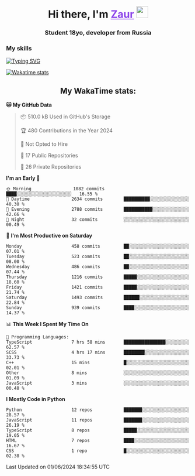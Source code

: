<h1 align="center">
    Hi there, I'm 
    <a href="https://t.me/skyguy" target="_blank" style="color: #8C43EA">Zaur</a>
    <img src="https://github.com/blackcater/blackcater/raw/main/images/Hi.gif" height="32">
</h1>

<h3 align="center">
    Student 18yo, developer from Russia
</h3>  

### **My skills**
[![Typing SVG](https://readme-typing-svg.herokuapp.com?font=Oxanium&duration=3000&pause=1500&color=8C43EA&height=30&lines=Python:+FastAPI,+Flask,+Aiogram,+Telethon;SQL:+PostgreSQL,+SQLite;JavaScript/TypeScript:+React.js;HTML+(PUG),+CSS+(SCSS))](https://git.io/typing-svg)

[![Wakatime stats](https://github-readme-stats.vercel.app/api/wakatime?username=skyguy&hide_title=true&show_icons=true&title_color=8C43EA&icon_color=BE57EA&bg_color=30,191919,341b56&text_color=B1B1B1&border_radius=10&hide_border=true)](https://github.com/anuraghazra/github-readme-stats)


<h2 align="center"> My WakaTime stats: </h2>

<!--START_SECTION:waka-->
**🐱 My GitHub Data** 

> 📦 510.0 kB Used in GitHub's Storage 
 > 
> 🏆 480 Contributions in the Year 2024
 > 
> 🚫 Not Opted to Hire
 > 
> 📜 17 Public Repositories 
 > 
> 🔑 26 Private Repositories 
 > 
**I'm an Early 🐤** 

```text
🌞 Morning                1082 commits        ████░░░░░░░░░░░░░░░░░░░░░   16.55 % 
🌆 Daytime                2634 commits        ██████████░░░░░░░░░░░░░░░   40.30 % 
🌃 Evening                2788 commits        ███████████░░░░░░░░░░░░░░   42.66 % 
🌙 Night                  32 commits          ░░░░░░░░░░░░░░░░░░░░░░░░░   00.49 % 
```
📅 **I'm Most Productive on Saturday** 

```text
Monday                   458 commits         ██░░░░░░░░░░░░░░░░░░░░░░░   07.01 % 
Tuesday                  523 commits         ██░░░░░░░░░░░░░░░░░░░░░░░   08.00 % 
Wednesday                486 commits         ██░░░░░░░░░░░░░░░░░░░░░░░   07.44 % 
Thursday                 1216 commits        █████░░░░░░░░░░░░░░░░░░░░   18.60 % 
Friday                   1421 commits        █████░░░░░░░░░░░░░░░░░░░░   21.74 % 
Saturday                 1493 commits        ██████░░░░░░░░░░░░░░░░░░░   22.84 % 
Sunday                   939 commits         ████░░░░░░░░░░░░░░░░░░░░░   14.37 % 
```


📊 **This Week I Spent My Time On** 

```text
💬 Programming Languages: 
TypeScript               7 hrs 58 mins       ████████████████░░░░░░░░░   62.57 % 
SCSS                     4 hrs 17 mins       ████████░░░░░░░░░░░░░░░░░   33.73 % 
C++                      15 mins             █░░░░░░░░░░░░░░░░░░░░░░░░   02.01 % 
Other                    8 mins              ░░░░░░░░░░░░░░░░░░░░░░░░░   01.09 % 
JavaScript               3 mins              ░░░░░░░░░░░░░░░░░░░░░░░░░   00.48 % 
```

**I Mostly Code in Python** 

```text
Python                   12 repos            ███████░░░░░░░░░░░░░░░░░░   28.57 % 
JavaScript               11 repos            ███████░░░░░░░░░░░░░░░░░░   26.19 % 
TypeScript               8 repos             █████░░░░░░░░░░░░░░░░░░░░   19.05 % 
HTML                     7 repos             ████░░░░░░░░░░░░░░░░░░░░░   16.67 % 
CSS                      1 repo              █░░░░░░░░░░░░░░░░░░░░░░░░   02.38 % 
```




 Last Updated on 01/06/2024 18:34:55 UTC
<!--END_SECTION:waka-->
